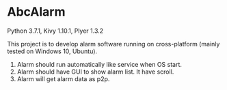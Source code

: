 # AbcAlarm
Python 3.7.1, Kivy 1.10.1, Plyer 1.3.2

This project is to develop alarm software running on cross-platform (mainly tested on Windows 10, Ubuntu).
1. Alarm should run automatically like service when OS start.
2. Alarm should have GUI to show alarm list. It have scroll.
3. Alarm will get alarm data as p2p.